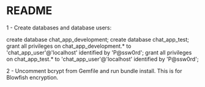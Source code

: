 # README

1 - Create databases and database users:

create database chat_app_development;
create database chat_app_test;
grant all privileges on chat_app_development.* to 'chat_app_user'@'localhost' identified by 'P@ssw0rd';
grant all privileges on chat_app_test.* to 'chat_app_user'@'localhost' identified by 'P@ssw0rd';

2 - Uncomment bcrypt from Gemfile and run bundle install. This is for Blowfish encryption.
